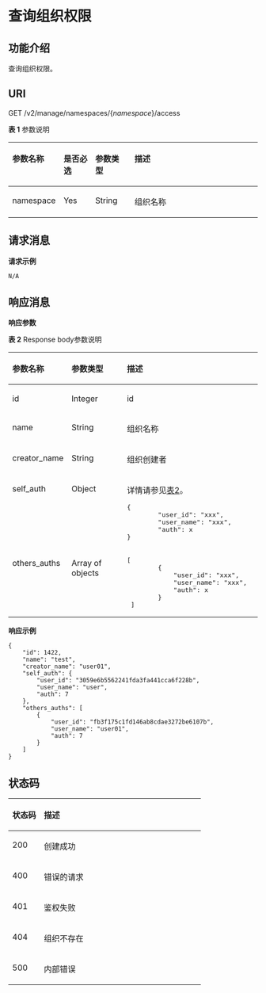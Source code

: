 # 查询组织权限<a name="swr_02_0045"></a>

## 功能介绍<a name="se03aae4436e64394a95dc13b6f233898"></a>

查询组织权限。

## URI<a name="s476df674307e4b04b9545f9575dde042"></a>

GET /v2/manage/namespaces/\{_namespace_\}/access

**表 1**  参数说明

<a name="table73271639103420"></a>
<table><thead align="left"><tr id="row53291539153419"><th class="cellrowborder" valign="top" width="17%" id="mcps1.2.5.1.1"><p id="p1324110491762"><a name="p1324110491762"></a><a name="p1324110491762"></a>参数名称</p>
</th>
<th class="cellrowborder" valign="top" width="13%" id="mcps1.2.5.1.2"><p id="p22411349265"><a name="p22411349265"></a><a name="p22411349265"></a>是否必选</p>
</th>
<th class="cellrowborder" valign="top" width="16%" id="mcps1.2.5.1.3"><p id="p152414491669"><a name="p152414491669"></a><a name="p152414491669"></a>参数类型</p>
</th>
<th class="cellrowborder" valign="top" width="54%" id="mcps1.2.5.1.4"><p id="p8241114913611"><a name="p8241114913611"></a><a name="p8241114913611"></a>描述</p>
</th>
</tr>
</thead>
<tbody><tr id="row7335939103416"><td class="cellrowborder" valign="top" width="17%" headers="mcps1.2.5.1.1 "><p id="p6843228526"><a name="p6843228526"></a><a name="p6843228526"></a>namespace</p>
</td>
<td class="cellrowborder" valign="top" width="13%" headers="mcps1.2.5.1.2 "><p id="p114410571773"><a name="p114410571773"></a><a name="p114410571773"></a>Yes</p>
</td>
<td class="cellrowborder" valign="top" width="16%" headers="mcps1.2.5.1.3 "><p id="p1714412571871"><a name="p1714412571871"></a><a name="p1714412571871"></a>String</p>
</td>
<td class="cellrowborder" valign="top" width="54%" headers="mcps1.2.5.1.4 "><p id="p19616524474"><a name="p19616524474"></a><a name="p19616524474"></a>组织名称</p>
</td>
</tr>
</tbody>
</table>

## 请求消息<a name="s8246d3afdd6f44dc817ce0c3f2ac7d53"></a>

**请求示例**

```
N/A
```

## 响应消息<a name="sab9be5ce850743859bb238e072f8d1f2"></a>

**响应参数**

**表 2**  Response body参数说明

<a name="t4b8ef5821d984e5bb98d60fbcaae2f10"></a>
<table><thead align="left"><tr id="rb0bcfb9829c841cc8324bb05c4bf5f12"><th class="cellrowborder" valign="top" width="21%" id="mcps1.2.4.1.1"><p id="p1496715816819"><a name="p1496715816819"></a><a name="p1496715816819"></a>参数名称</p>
</th>
<th class="cellrowborder" valign="top" width="24.29%" id="mcps1.2.4.1.2"><p id="p168241811381"><a name="p168241811381"></a><a name="p168241811381"></a>参数类型</p>
</th>
<th class="cellrowborder" valign="top" width="54.71%" id="mcps1.2.4.1.3"><p id="p38244111882"><a name="p38244111882"></a><a name="p38244111882"></a>描述</p>
</th>
</tr>
</thead>
<tbody><tr id="rd2e8de514d8441b98053e2d715a61142"><td class="cellrowborder" valign="top" width="21%" headers="mcps1.2.4.1.1 "><p id="p1012113524165"><a name="p1012113524165"></a><a name="p1012113524165"></a>id</p>
</td>
<td class="cellrowborder" valign="top" width="24.29%" headers="mcps1.2.4.1.2 "><p id="p1512025251619"><a name="p1512025251619"></a><a name="p1512025251619"></a>Integer</p>
</td>
<td class="cellrowborder" valign="top" width="54.71%" headers="mcps1.2.4.1.3 "><p id="p4119752181610"><a name="p4119752181610"></a><a name="p4119752181610"></a>id</p>
</td>
</tr>
<tr id="row674422085119"><td class="cellrowborder" valign="top" width="21%" headers="mcps1.2.4.1.1 "><p id="p3118652111610"><a name="p3118652111610"></a><a name="p3118652111610"></a>name</p>
</td>
<td class="cellrowborder" valign="top" width="24.29%" headers="mcps1.2.4.1.2 "><p id="p4323171581519"><a name="p4323171581519"></a><a name="p4323171581519"></a>String</p>
</td>
<td class="cellrowborder" valign="top" width="54.71%" headers="mcps1.2.4.1.3 "><p id="p9116752151615"><a name="p9116752151615"></a><a name="p9116752151615"></a>组织名称</p>
</td>
</tr>
<tr id="row195241733121314"><td class="cellrowborder" valign="top" width="21%" headers="mcps1.2.4.1.1 "><p id="p2524153314134"><a name="p2524153314134"></a><a name="p2524153314134"></a>creator_name</p>
</td>
<td class="cellrowborder" valign="top" width="24.29%" headers="mcps1.2.4.1.2 "><p id="p13326515191512"><a name="p13326515191512"></a><a name="p13326515191512"></a>String</p>
</td>
<td class="cellrowborder" valign="top" width="54.71%" headers="mcps1.2.4.1.3 "><p id="p16524133181312"><a name="p16524133181312"></a><a name="p16524133181312"></a>组织创建者</p>
</td>
</tr>
<tr id="row19282975146"><td class="cellrowborder" valign="top" width="21%" headers="mcps1.2.4.1.1 "><p id="p128214721413"><a name="p128214721413"></a><a name="p128214721413"></a>self_auth</p>
</td>
<td class="cellrowborder" valign="top" width="24.29%" headers="mcps1.2.4.1.2 "><p id="p1628218791415"><a name="p1628218791415"></a><a name="p1628218791415"></a>Object</p>
</td>
<td class="cellrowborder" valign="top" width="54.71%" headers="mcps1.2.4.1.3 "><p id="p16502201811340"><a name="p16502201811340"></a><a name="p16502201811340"></a>详情请参见<a href="创建组织权限.md#table196185211479">表2</a>。</p>
<pre class="screen" id="screen117045433146"><a name="screen117045433146"></a><a name="screen117045433146"></a>{
        "user_id": "xxx",
        "user_name": "xxx",
        "auth": x
}</pre>
</td>
</tr>
<tr id="row118081529141415"><td class="cellrowborder" valign="top" width="21%" headers="mcps1.2.4.1.1 "><p id="p6808102917143"><a name="p6808102917143"></a><a name="p6808102917143"></a>others_auths</p>
</td>
<td class="cellrowborder" valign="top" width="24.29%" headers="mcps1.2.4.1.2 "><p id="p4809172913147"><a name="p4809172913147"></a><a name="p4809172913147"></a>Array of objects</p>
</td>
<td class="cellrowborder" valign="top" width="54.71%" headers="mcps1.2.4.1.3 "><pre class="screen" id="screen1452313021517"><a name="screen1452313021517"></a><a name="screen1452313021517"></a>[
        {
            "user_id": "xxx",
            "user_name": "xxx",
            "auth": x
        }
 ]</pre>
</td>
</tr>
</tbody>
</table>

**响应示例**

```
{
    "id": 1422,
    "name": "test",
    "creator_name": "user01",
    "self_auth": {
        "user_id": "3059e6b5562241fda3fa441cca6f228b",
        "user_name": "user",
        "auth": 7
    },
    "others_auths": [
        {
            "user_id": "fb3f175c1fd146ab8cdae3272be6107b",
            "user_name": "user01",
            "auth": 7
        }
    ]
}
```

## 状态码<a name="s336c1dbc7af446a1b3cc077ea3f82fc9"></a>

<a name="t33d02fa79e8443868a71c99f411610a5"></a>
<table><thead align="left"><tr id="r9eb80d64e8f34d0db940daa95fc929dd"><th class="cellrowborder" valign="top" width="16.439999999999998%" id="mcps1.1.3.1.1"><p id="p15519411418"><a name="p15519411418"></a><a name="p15519411418"></a>状态码</p>
</th>
<th class="cellrowborder" valign="top" width="83.56%" id="mcps1.1.3.1.2"><p id="p85214434110"><a name="p85214434110"></a><a name="p85214434110"></a>描述</p>
</th>
</tr>
</thead>
<tbody><tr id="r1cc0192c651444db882dde750b14be23"><td class="cellrowborder" valign="top" width="16.439999999999998%" headers="mcps1.1.3.1.1 "><p id="a6a3639a3cb154e17b95c5076c8036471"><a name="a6a3639a3cb154e17b95c5076c8036471"></a><a name="a6a3639a3cb154e17b95c5076c8036471"></a>200</p>
</td>
<td class="cellrowborder" valign="top" width="83.56%" headers="mcps1.1.3.1.2 "><p id="p125033664815"><a name="p125033664815"></a><a name="p125033664815"></a>创建成功</p>
</td>
</tr>
<tr id="r0bd68000afe546dd9c7a8d3a05991a04"><td class="cellrowborder" valign="top" width="16.439999999999998%" headers="mcps1.1.3.1.1 "><p id="ad46ccdc6b7e04df3b6b5679f7606f434"><a name="ad46ccdc6b7e04df3b6b5679f7606f434"></a><a name="ad46ccdc6b7e04df3b6b5679f7606f434"></a>400</p>
</td>
<td class="cellrowborder" valign="top" width="83.56%" headers="mcps1.1.3.1.2 "><p id="p450143634820"><a name="p450143634820"></a><a name="p450143634820"></a>错误的请求</p>
</td>
</tr>
<tr id="row059261364320"><td class="cellrowborder" valign="top" width="16.439999999999998%" headers="mcps1.1.3.1.1 "><p id="p059261310438"><a name="p059261310438"></a><a name="p059261310438"></a>401</p>
</td>
<td class="cellrowborder" valign="top" width="83.56%" headers="mcps1.1.3.1.2 "><p id="p75033614814"><a name="p75033614814"></a><a name="p75033614814"></a>鉴权失败</p>
</td>
</tr>
<tr id="row9547111612437"><td class="cellrowborder" valign="top" width="16.439999999999998%" headers="mcps1.1.3.1.1 "><p id="p19547131615432"><a name="p19547131615432"></a><a name="p19547131615432"></a>404</p>
</td>
<td class="cellrowborder" valign="top" width="83.56%" headers="mcps1.1.3.1.2 "><p id="p10501336134817"><a name="p10501336134817"></a><a name="p10501336134817"></a>组织不存在</p>
</td>
</tr>
<tr id="r19bdef782c164c93917f897241e521f8"><td class="cellrowborder" valign="top" width="16.439999999999998%" headers="mcps1.1.3.1.1 "><p id="a7da68e311c0f4267bacf3cbdb71d1ead"><a name="a7da68e311c0f4267bacf3cbdb71d1ead"></a><a name="a7da68e311c0f4267bacf3cbdb71d1ead"></a>500</p>
</td>
<td class="cellrowborder" valign="top" width="83.56%" headers="mcps1.1.3.1.2 "><p id="p9672319114"><a name="p9672319114"></a><a name="p9672319114"></a>内部错误</p>
</td>
</tr>
</tbody>
</table>

